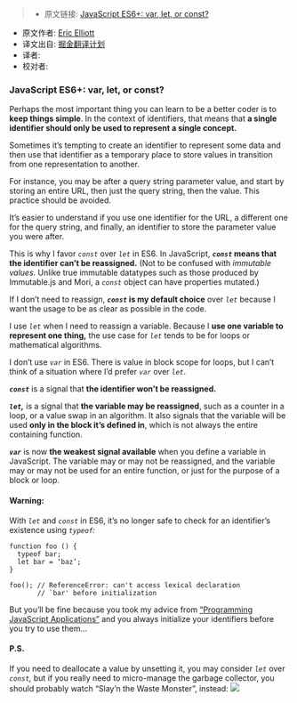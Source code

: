 > * 原文链接: [JavaScript ES6+: var, let, or const?](https://medium.com/javascript-scene/javascript-es6-var-let-or-const-ba58b8dcde75#.twa6gzmfp)
* 原文作者: [Eric Elliott](https://medium.com/@_ericelliott)
* 译文出自: [掘金翻译计划](https://github.com/xitu/gold-miner)
* 译者: 
* 校对者:


### JavaScript ES6+: var, let, or const?

Perhaps the most important thing you can learn to be a better coder is to **keep things simple**. In the context of identifiers, that means that **a single identifier should only be used to represent a single concept.**

Sometimes it’s tempting to create an identifier to represent some data and then use that identifier as a temporary place to store values in transition from one representation to another.

For instance, you may be after a query string parameter value, and start by storing an entire URL, then just the query string, then the value. This practice should be avoided.

It’s easier to understand if you use one identifier for the URL, a different one for the query string, and finally, an identifier to store the parameter value you were after.

This is why I favor _`const`_ over _`let`_ in ES6\. In JavaScript, **_`const`_ means that the identifier can’t be reassigned.** (Not to be confused with _immutable values._ Unlike true immutable datatypes such as those produced by Immutable.js and Mori, a _`const`_ object can have properties mutated.)

If I don’t need to reassign, **_`const`_ is my default choice** over _`let`_ because I want the usage to be as clear as possible in the code.

I use _`let`_ when I need to reassign a variable. Because I **use one variable to represent one thing,** the use case for _`let`_ tends to be for loops or mathematical algorithms.

I don’t use _`var`_ in ES6\. There is value in block scope for loops, but I can’t think of a situation where I’d prefer _`var`_ over _`let`_.

**_`const`_** is a signal that **the identifier won’t be reassigned.**

**_`let`,_** is a signal that **the variable may be reassigned**, such as a counter in a loop, or a value swap in an algorithm. It also signals that the variable will be used **only in the block it’s defined in**, which is not always the entire containing function.

**_`var`_** is now **the weakest signal available** when you define a variable in JavaScript.</span> The variable may or may not be reassigned, and the variable may or may not be used for an entire function, or just for the purpose of a block or loop.

#### Warning:

With _`let`_ and _`const`_ in ES6, it’s no longer safe to check for an identifier’s existence using _`typeof`:_

```
function foo () {
  typeof bar;
  let bar = ‘baz’;
}

foo(); // ReferenceError: can't access lexical declaration
       // `bar' before initialization
```

But you’ll be fine because you took my advice from [“Programming JavaScript Applications”](http://pjabook.com) and you always initialize your identifiers before you try to use them…

#### P.S.

If you need to deallocate a value by unsetting it, you may consider _`let`_ over _`const`,_ but if you really need to micro-manage the garbage collector, you should probably watch “Slay’n the Waste Monster”, instead: 
[![](https://i.ytimg.com/vi/RWmzxyMf2cE/sddefault.jpg)](https://medium.com/media/6f512d3acc928ffcb80ac4f5586c2e87?maxWidth=700)

